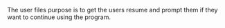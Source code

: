 The user files purpose is to get the users resume and prompt them if they want to continue using the program. 
